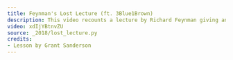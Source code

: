 ```yaml
---
title: Feynman's Lost Lecture (ft. 3Blue1Brown)
description: This video recounts a lecture by Richard Feynman giving an elementary demonstration of why planets orbit in ellipses.  See the excellent book by Judith and David Goodstein, "Feynman's lost lecture”, for the full story behind this lecture, and a deeper dive into its content.
video: xdIjYBtnvZU
source: _2018/lost_lecture.py
credits:
- Lesson by Grant Sanderson
---
```

